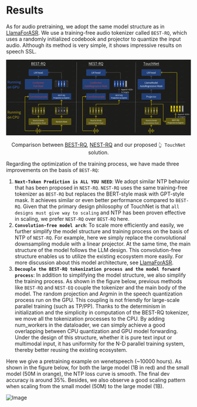 # Results

As for audio pretraining, we adopt the same model structure as in [LlamaForASR](../../../docs/LlamaForASR.md).
We use a training-free audio tokenizer called `BEST-RQ`, which uses a randomly initialized codebook and projector to quantize the input audio. Although its method is very simple, it shows impressive results on speech SSL.

<div align="center">

![touchnet_pretrain](../../../assets/touchnet_pretrain.png)

Comparison between [BEST-RQ](https://arxiv.org/pdf/2202.01855), [NEST-RQ](https://arxiv.org/abs/2409.08680) and our proposed `👆 TouchNet` solution.

</div>

Regarding the optimization of the training process, we have made three improvements on the basis of `BEST-RQ`:

1. **`Next-Token Prediction is ALL YOU NEED`**: We adopt similar NTP behavior that has been proposed in `NEST-RQ`. `NEST-RQ` uses the same training-free tokenizer as `BEST-RQ` but replaces the BERT-style mask with GPT-style mask. It achieves similar or even better performance compared to `BEST-RQ`. Given that the primary design philosophy of TouchNet is that `all designs must give way to scaling` and NTP has been proven effective in scaling, we prefer `NEST-RQ` over `BEST-RQ` here.
2. **`Convolution-free model arch`**: To scale more efficiently and easily, we further simplify the model structure and training process on the basis of NTP of `NEST-RQ`. For example, here we simply replace the convolutional downsampling module with a linear projector. At the same time, the main structure of the model follows the LLM design. This convolution-free structure enables us to utilize the existing ecosystem more easily. For more discussion about this model architecture, see [LlamaForASR](../../../docs/LlamaForASR.md).
3. **`Decouple the BEST-RQ tokenization process and the model forward process`**: In addition to simplifying the model structure, we also simplify the training process. As shown in the figure below, previous methods like `BEST-RQ` and `NEST-EQ` couple the tokenizer and the main body of the model. The random projection and Argmin in the speech quantization process run on the GPU. This coupling is not friendly for large-scale parallel training (such as TP/PP). Thanks to the determinism in initialization and the simplicity in computation of the BEST-RQ tokenizer, we move all the tokenization processes to the CPU. By adding num_workers in the dataloader, we can simply achieve a good overlapping between CPU quantization and GPU model forwarding. Under the design of this structure, whether it is pure text input or multimodal input, it has uniformity for the N-D parallel training system, thereby better reusing the existing ecosystem.

Here we give a pretraining example on wenetspeech (~10000 hours). As shown in the figure below, for both the large model (1B in red) and the small model (50M in orange), the NTP loss curve is smooth. The final dev accuracy is around 35%. Besides, we also observe a good scaling pattern when scaling from the small model (50M) to the large model (1B).

![Image](https://github.com/user-attachments/assets/84b761cf-c26e-483c-876f-e55e054d5512)
